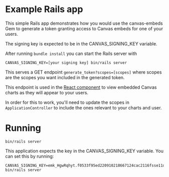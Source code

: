 # Example Rails app

This simple Rails app demonstrates how you would use the canvas-embeds Gem to generate a token granting access to Canvas embeds for one of your users.

The signing key is expected to be in the CANVAS_SIGNING_KEY variable.

After running `bundle install` you can start the Rails server with

```
CANVAS_SIGNING_KEY=[your signing key] bin/rails server
```

This serves a GET endpoint `generate_token?scopes=[scopes]` where scopes are the scopes you want included in the generated token.


This endpoint is used in the [React component](https://github.com/canvas/embeds/tree/main/react) to view embedded Canvas charts as they will appear to your users.

In order for this to work, you'll need to update the scopes in `ApplicationController` to include the ones relevant to your charts and user.

# Running

```
bin/rails server
```

This application expects the key in the CANVAS_SIGNING_KEY variable. You can set this by running:

```
CANVAS_SIGNING_KEY=emk_HgwRqhyt.f0533f95ed220910218667124cac2116fsse11daf2aa1ff9938f7fde7a16c203 bin/rails server
```